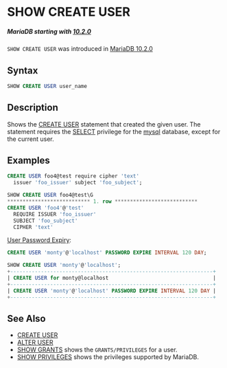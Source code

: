 # SHOW CREATE USER

##### MariaDB starting with [10.2.0](/kb/en/mariadb-1020-release-notes/)

`SHOW CREATE USER` was introduced in [MariaDB 10.2.0](/kb/en/mariadb-1020-release-notes/)

## Syntax

```sql
SHOW CREATE USER user_name
```

## Description

Shows the [CREATE USER](/sql-statements-structure/sql-statements/account-management-sql-commands/create-user/) statement that created the given
user. The statement requires the [SELECT](/kb/en/grant/#table-privileges) privilege for the [mysql](/sql-statements-structure/sql-statements/administrative-sql-statements/system-tables/the-mysql-database-tables/) database, except for the current user.

## Examples

```sql
CREATE USER foo4@test require cipher 'text' 
  issuer 'foo_issuer' subject 'foo_subject';

SHOW CREATE USER foo4@test\G
*************************** 1. row ***************************
CREATE USER 'foo4'@'test' 
  REQUIRE ISSUER 'foo_issuer' 
  SUBJECT 'foo_subject' 
  CIPHER 'text'
```

[User Password Expiry](/mariadb-administration/user-server-security/user-account-management/user-password-expiry/):

```sql
CREATE USER 'monty'@'localhost' PASSWORD EXPIRE INTERVAL 120 DAY;

SHOW CREATE USER 'monty'@'localhost';
+------------------------------------------------------------------+
| CREATE USER for monty@localhost                                  |
+------------------------------------------------------------------+
| CREATE USER 'monty'@'localhost' PASSWORD EXPIRE INTERVAL 120 DAY |
+------------------------------------------------------------------+
```

## See Also

- [CREATE USER](/sql-statements-structure/sql-statements/account-management-sql-commands/create-user/)
- [ALTER USER](/sql-statements-structure/sql-statements/account-management-sql-commands/alter-user/)
- [SHOW GRANTS](/sql-statements-structure/sql-statements/administrative-sql-statements/show/show-grants/) shows the `GRANTS/PRIVILEGES` for a user.
- [SHOW PRIVILEGES](/sql-statements-structure/sql-statements/administrative-sql-statements/show/show-privileges/) shows the privileges supported by MariaDB.